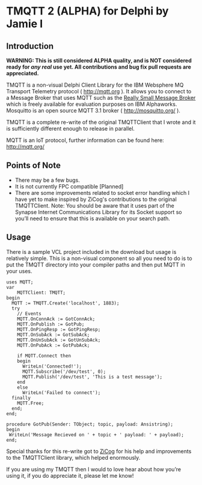 # TMQTT 2 (ALPHA) for Delphi by Jamie I

## Introduction

**WARNING: This is still considered ALPHA quality, and is NOT considered ready for *any real* use yet. All contributions and bug fix pull requests are appreciated.**


TMQTT is a non-visual Delphi Client Library for the IBM Websphere MQ Transport Telemetry protocol ( http://mqtt.org ). It allows you to connect to a Message Broker that uses MQTT such as the [Really Small Message Broker](http://alphaworks.ibm.com/tech/rsmb) which is freely available for evaluation purposes on IBM Alphaworks. Mosquitto is an open source MQTT 3.1 broker ( http://mosquitto.org/ ).

TMQTT is a complete re-write of the original TMQTTClient that I wrote and it is sufficiently different enough to release in parallel.

MQTT is an IoT protocol, further information can be found here: http://mqtt.org/
 

## Points of Note
* There may be a few bugs.
* It is not currently FPC compatible [Planned]
* There are some improvements related to socket error handling which I have yet to make inspired by ZiCog's contributions to the original TMQTTClient.
Note: You should be aware that it uses part of the Synapse Internet Communications Library for its Socket support so you’ll need to ensure that this is available on your search path.


## Usage
There is a sample VCL project included in the download but usage is relatively simple. This is a non-visual component so all you need to do is to put the TMQTT directory into your compiler paths and then put MQTT in your uses.

```delphi
uses MQTT;
var
	MQTTClient: TMQTT;
begin
  MQTT := TMQTT.Create('localhost', 1883);
  try
    // Events
    MQTT.OnConnAck := GotConnAck;
    MQTT.OnPublish := GotPub;
    MQTT.OnPingResp := GotPingResp;
    MQTT.OnSubAck := GotSubAck;
    MQTT.OnUnSubAck := GotUnSubAck;
    MQTT.OnPubAck := GotPubAck;

    if MQTT.Connect then
    begin
      WriteLn('Connected!');
      MQTT.Subscribe('/dev/test', 0);
      MQTT.Publish('/dev/test', 'This is a test message');
    end
    else
      WriteLn('Failed to connect');
  finally
    MQTT.Free;
  end;
end;

procedure GotPub(Sender: TObject; topic, payload: Ansistring);
begin
 WriteLn('Message Recieved on ' + topic + ' payload: ' + payload);
end;
```

Special thanks for this re-write got to [ZiCog](https://github.com/ZiCog) for his help and improvements to the TMQTTClient library, which helped enormously.

If you are using my TMQTT then I would to love hear about how you’re using it, if you do appreciate it, please let me know!
